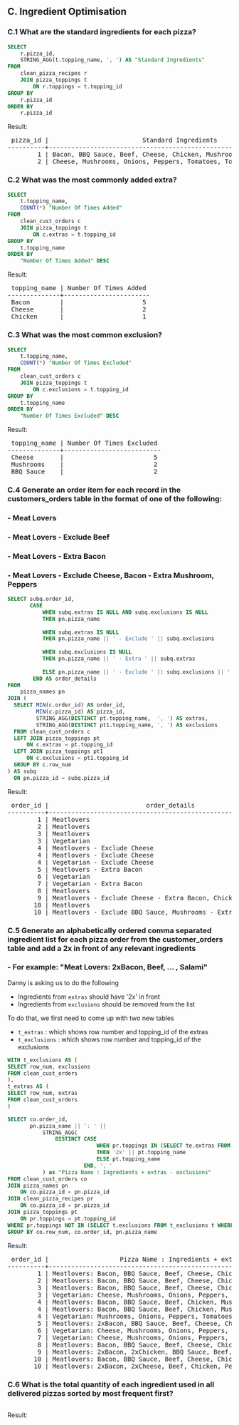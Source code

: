 ## C. Ingredient Optimisation


### C.1 What are the standard ingredients for each pizza?

```SQL
SELECT 
    r.pizza_id, 
    STRING_AGG(t.topping_name, ', ') AS "Standard Ingredients"
FROM 
    clean_pizza_recipes r
    JOIN pizza_toppings t
        ON r.toppings = t.topping_id
GROUP BY 
    r.pizza_id
ORDER BY 
    r.pizza_id
```

Result:

<pre>
 pizza_id |                         Standard Ingredients                          
----------+-----------------------------------------------------------------------
        1 | Bacon, BBQ Sauce, Beef, Cheese, Chicken, Mushrooms, Pepperoni, Salami
        2 | Cheese, Mushrooms, Onions, Peppers, Tomatoes, Tomato Sauce
</pre>

### C.2 What was the most commonly added extra?

```SQL
SELECT 
    t.topping_name, 
    COUNT(*) "Number Of Times Added"
FROM 
    clean_cust_orders c
    JOIN pizza_toppings t
        ON c.extras = t.topping_id
GROUP BY 
    t.topping_name
ORDER BY 
    "Number Of Times Added" DESC
```

Result:

<pre>
 topping_name | Number Of Times Added 
--------------+-----------------------
 Bacon        |                     5
 Cheese       |                     2
 Chicken      |                     1
</pre>

### C.3 What was the most common exclusion?

```SQL
SELECT 
    t.topping_name, 
    COUNT(*) "Number Of Times Excluded"
FROM 
    clean_cust_orders c
    JOIN pizza_toppings t
        ON c.exclusions = t.topping_id
GROUP BY 
    t.topping_name
ORDER BY 
    "Number Of Times Excluded" DESC
```

Result:

<pre>
 topping_name | Number Of Times Excluded 
--------------+--------------------------
 Cheese       |                        5
 Mushrooms    |                        2
 BBQ Sauce    |                        2
</pre>

### C.4 Generate an order item for each record in the customers_orders table in the format of one of the following:
###	- Meat Lovers
###	- Meat Lovers - Exclude Beef
###	- Meat Lovers - Extra Bacon
###	- Meat Lovers - Exclude Cheese, Bacon - Extra Mushroom, Peppers

```SQL
SELECT subq.order_id, 
       CASE
           WHEN subq.extras IS NULL AND subq.exclusions IS NULL 
           THEN pn.pizza_name
           
           WHEN subq.extras IS NULL 
           THEN pn.pizza_name || ' - Exclude ' || subq.exclusions
        
           WHEN subq.exclusions IS NULL 
           THEN pn.pizza_name || ' - Extra ' || subq.extras
           
           ELSE pn.pizza_name || ' - Exclude ' || subq.exclusions || ' - Extra ' || subq.extras
        END AS order_details
FROM 
    pizza_names pn
JOIN (
  SELECT MIN(c.order_id) AS order_id, 
         MIN(c.pizza_id) AS pizza_id, 
         STRING_AGG(DISTINCT pt.topping_name,  ', ') AS extras, 
         STRING_AGG(DISTINCT pt1.topping_name, ', ') AS exclusions
  FROM clean_cust_orders c
  LEFT JOIN pizza_toppings pt
      ON c.extras = pt.topping_id
  LEFT JOIN pizza_toppings pt1
      ON c.exclusions = pt1.topping_id
  GROUP BY c.row_num
) AS subq
  ON pn.pizza_id = subq.pizza_id
```

Result:

<pre>
 order_id |                          order_details                          
----------+-----------------------------------------------------------------
        1 | Meatlovers
        2 | Meatlovers
        3 | Meatlovers
        3 | Vegetarian
        4 | Meatlovers - Exclude Cheese
        4 | Meatlovers - Exclude Cheese
        4 | Vegetarian - Exclude Cheese
        5 | Meatlovers - Extra Bacon
        6 | Vegetarian
        7 | Vegetarian - Extra Bacon
        8 | Meatlovers
        9 | Meatlovers - Exclude Cheese - Extra Bacon, Chicken
       10 | Meatlovers
       10 | Meatlovers - Exclude BBQ Sauce, Mushrooms - Extra Bacon, Cheese
</pre>

### C.5 Generate an alphabetically ordered comma separated ingredient list for each pizza order from the customer_orders table and add a 2x in front of any relevant ingredients
###	- For example: "Meat Lovers: 2xBacon, Beef, ... , Salami"

Danny is asking us to do the following

* Ingredients from `extras` should have '2x' in front
* Ingredients from `exclusions` should be removed from the list

To do that, we first need to come up with two new tables

* `t_extras` : which shows row number and topping_id of the extras
* `t_exclusions` : which shows row number and topping_id of the exclusions

```SQL
WITH t_exclusions AS (
SELECT row_num, exclusions
FROM clean_cust_orders
),
t_extras AS (
SELECT row_num, extras
FROM clean_cust_orders
)

SELECT co.order_id,
       pn.pizza_name || ': ' || 
           STRING_AGG(
               DISTINCT CASE
                            WHEN pr.toppings IN (SELECT te.extras FROM t_extras te WHERE te.row_num = co.row_num)
                            THEN '2x' || pt.topping_name
                            ELSE pt.topping_name
                        END, ', '
           ) as "Pizza Name : Ingredients + extras - exclusions"
FROM clean_cust_orders co
JOIN pizza_names pn
    ON co.pizza_id = pn.pizza_id
JOIN clean_pizza_recipes pr
    ON co.pizza_id = pr.pizza_id
JOIN pizza_toppings pt
    ON pr.toppings = pt.topping_id
WHERE pr.toppings NOT IN (SELECT t.exclusions FROM t_exclusions t WHERE co.row_num = t.row_num AND t.exclusions IS NOT NULL)
GROUP BY co.row_num, co.order_id, pn.pizza_name
```

Result:

<pre>
 order_id |                   Pizza Name : Ingredients + extras - exclusions                    
----------+-------------------------------------------------------------------------------------
        1 | Meatlovers: Bacon, BBQ Sauce, Beef, Cheese, Chicken, Mushrooms, Pepperoni, Salami
        2 | Meatlovers: Bacon, BBQ Sauce, Beef, Cheese, Chicken, Mushrooms, Pepperoni, Salami
        3 | Meatlovers: Bacon, BBQ Sauce, Beef, Cheese, Chicken, Mushrooms, Pepperoni, Salami
        3 | Vegetarian: Cheese, Mushrooms, Onions, Peppers, Tomatoes, Tomato Sauce
        4 | Meatlovers: Bacon, BBQ Sauce, Beef, Chicken, Mushrooms, Pepperoni, Salami
        4 | Meatlovers: Bacon, BBQ Sauce, Beef, Chicken, Mushrooms, Pepperoni, Salami
        4 | Vegetarian: Mushrooms, Onions, Peppers, Tomatoes, Tomato Sauce
        5 | Meatlovers: 2xBacon, BBQ Sauce, Beef, Cheese, Chicken, Mushrooms, Pepperoni, Salami
        6 | Vegetarian: Cheese, Mushrooms, Onions, Peppers, Tomatoes, Tomato Sauce
        7 | Vegetarian: Cheese, Mushrooms, Onions, Peppers, Tomatoes, Tomato Sauce
        8 | Meatlovers: Bacon, BBQ Sauce, Beef, Cheese, Chicken, Mushrooms, Pepperoni, Salami
        9 | Meatlovers: 2xBacon, 2xChicken, BBQ Sauce, Beef, Mushrooms, Pepperoni, Salami
       10 | Meatlovers: Bacon, BBQ Sauce, Beef, Cheese, Chicken, Mushrooms, Pepperoni, Salami
       10 | Meatlovers: 2xBacon, 2xCheese, Beef, Chicken, Pepperoni, Salami
</pre>

### C.6 What is the total quantity of each ingredient used in all delivered pizzas sorted by most frequent first?

```SQL
```

Result:

<pre>
</pre>